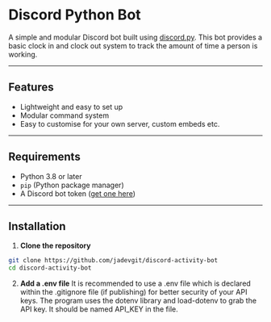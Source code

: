 # Discord Python Bot

A simple and modular Discord bot built using [discord.py](https://github.com/Rapptz/discord.py). This bot provides a basic clock in and clock out system to track the amount of time a person is working.

---

## Features

- Lightweight and easy to set up
- Modular command system
- Easy to customise for your own server, custom embeds etc.

---

## Requirements

- Python 3.8 or later
- `pip` (Python package manager)
- A Discord bot token ([get one here](https://discord.com/developers/applications))

---

## Installation

1. **Clone the repository**  
```bash
git clone https://github.com/jadevgit/discord-activity-bot
cd discord-activity-bot
```

2. **Add a .env file**
   It is recommended to use a .env file which is declared within the .gitignore file (if publishing) for better security of your API keys. The program uses the dotenv library and load-dotenv to grab the API key. It should be named API_KEY in the file.
